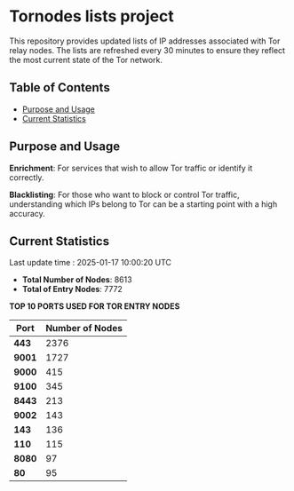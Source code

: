# Tornodes lists project

This repository provides updated lists of IP addresses associated with Tor relay nodes. The lists are refreshed every 30 minutes to ensure they reflect the most current state of the Tor network.

## Table of Contents

- [Purpose and Usage](#purpose-and-usage)
- [Current Statistics](#current-statistics)


## Purpose and Usage

**Enrichment**: For services that wish to allow Tor traffic or identify it correctly.

**Blacklisting**: For those who want to block or control Tor traffic, understanding which IPs belong to Tor can be a starting point with a high accuracy.

## Current Statistics

Last update time : 2025-01-17 10:00:20 UTC

- **Total Number of Nodes**: 8613
- **Total of Entry Nodes**: 7772

**TOP 10 PORTS USED FOR TOR ENTRY NODES**

| **Port** | **Number of Nodes** |
|------|-----------------|
| **443**   | 2376  |
| **9001**   | 1727  |
| **9000**   | 415  |
| **9100**   | 345  |
| **8443**   | 213  |
| **9002**   | 143  |
| **143**   | 136  |
| **110**   | 115  |
| **8080**   | 97  |
| **80**   | 95  |

